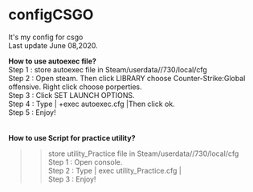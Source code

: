 # configCSGO
It's my config for csgo<br />
Last update June 08,2020.<br />

**How to use autoexec file?** <br /> 
Step 1 : store autoexec file in Steam/userdata/<SteamID>/730/local/cfg <br />
Step 2 : Open steam. Then click LIBRARY choose Counter-Strike:Global offensive. Right click choose porperties.<br />
Step 3 : Click SET LAUNCH OPTIONS.<br />
Step 4 : Type | +exec autoexec.cfg |Then click ok. <br />
Step 5 : Enjoy! <br />
<br /><br />
**How to use Script for practice utility?** <br />
>> store utility_Practice file in Steam/userdata/<SteamID>/730/local/cfg <br />
Step 1 : Open console. <br />
Step 2 : Type | exec utility_Practice.cfg | <br />
Step 3 : Enjoy! <br />

